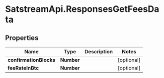 # SatstreamApi.ResponsesGetFeesData

## Properties
Name | Type | Description | Notes
------------ | ------------- | ------------- | -------------
**confirmationBlocks** | **Number** |  | [optional] 
**feeRateInBtc** | **Number** |  | [optional] 



